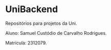 # UniBackend
Repositórios para projetos da Uni.

Aluno: Samuel Custódio de Carvalho Rodrigues.

Matrícula: 2312079.